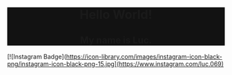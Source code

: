<div style="background-color:#121212">
  <h1 align="center">Hello World!</h1>
  <h2 align="center">My name is Luc.</h2>
</div>

[![Instagram Badge](https://icon-library.com/images/instagram-icon-black-png/instagram-icon-black-png-15.jpg](https://www.instagram.com/luc.069) 
